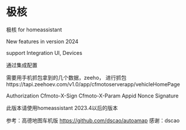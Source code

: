 # 极核




极核 for homeassistant
 
New features in version 2024

support Integration UI, Devices

通过集成配置


需要用手机抓包拿到的几个数据，zeeho，
进行抓包https://tapi.zeehoev.com/v1.0/app/cfmotoserverapp/vehicleHomePage

Authorization
Cfmoto-X-Sign
Cfmoto-X-Param
Appid
Nonce
Signature


此版本请使用homeassistant 2023.4以后的版本


参考：高德地图车机版
https://github.com/dscao/autoamap
感谢：dscao